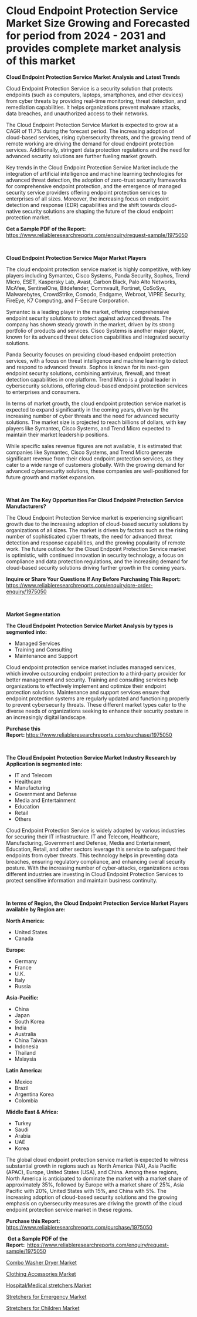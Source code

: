 <p><h1>Cloud Endpoint Protection Service Market Size Growing and Forecasted for period from 2024 - 2031 and provides complete market analysis of this market</h1></p><p><strong>Cloud Endpoint Protection Service Market Analysis and Latest Trends</strong></p>
<p><p>Cloud Endpoint Protection Service is a security solution that protects endpoints (such as computers, laptops, smartphones, and other devices) from cyber threats by providing real-time monitoring, threat detection, and remediation capabilities. It helps organizations prevent malware attacks, data breaches, and unauthorized access to their networks.</p><p>The Cloud Endpoint Protection Service Market is expected to grow at a CAGR of 11.7% during the forecast period. The increasing adoption of cloud-based services, rising cybersecurity threats, and the growing trend of remote working are driving the demand for cloud endpoint protection services. Additionally, stringent data protection regulations and the need for advanced security solutions are further fueling market growth.</p><p>Key trends in the Cloud Endpoint Protection Service Market include the integration of artificial intelligence and machine learning technologies for advanced threat detection, the adoption of zero-trust security frameworks for comprehensive endpoint protection, and the emergence of managed security service providers offering endpoint protection services to enterprises of all sizes. Moreover, the increasing focus on endpoint detection and response (EDR) capabilities and the shift towards cloud-native security solutions are shaping the future of the cloud endpoint protection market.</p></p>
<p><strong>Get a Sample PDF of the Report:&nbsp;</strong> <a href="https://www.reliableresearchreports.com/enquiry/request-sample/1975050">https://www.reliableresearchreports.com/enquiry/request-sample/1975050</a></p>
<p>&nbsp;</p>
<p><strong>Cloud Endpoint Protection Service Major Market Players</strong></p>
<p><p>The cloud endpoint protection service market is highly competitive, with key players including Symantec, Cisco Systems, Panda Security, Sophos, Trend Micro, ESET, Kaspersky Lab, Avast, Carbon Black, Palo Alto Networks, McAfee, SentinelOne, Bitdefender, Commvault, Fortinet, CoSoSys, Malwarebytes, CrowdStrike, Comodo, Endgame, Webroot, VIPRE Security, FireEye, K7 Computing, and F-Secure Corporation.</p><p>Symantec is a leading player in the market, offering comprehensive endpoint security solutions to protect against advanced threats. The company has shown steady growth in the market, driven by its strong portfolio of products and services. Cisco Systems is another major player, known for its advanced threat detection capabilities and integrated security solutions.</p><p>Panda Security focuses on providing cloud-based endpoint protection services, with a focus on threat intelligence and machine learning to detect and respond to advanced threats. Sophos is known for its next-gen endpoint security solutions, combining antivirus, firewall, and threat detection capabilities in one platform. Trend Micro is a global leader in cybersecurity solutions, offering cloud-based endpoint protection services to enterprises and consumers.</p><p>In terms of market growth, the cloud endpoint protection service market is expected to expand significantly in the coming years, driven by the increasing number of cyber threats and the need for advanced security solutions. The market size is projected to reach billions of dollars, with key players like Symantec, Cisco Systems, and Trend Micro expected to maintain their market leadership positions.</p><p>While specific sales revenue figures are not available, it is estimated that companies like Symantec, Cisco Systems, and Trend Micro generate significant revenue from their cloud endpoint protection services, as they cater to a wide range of customers globally. With the growing demand for advanced cybersecurity solutions, these companies are well-positioned for future growth and market expansion.</p></p>
<p>&nbsp;</p>
<p><strong>What Are The Key Opportunities For Cloud Endpoint Protection Service Manufacturers?</strong></p>
<p><p>The Cloud Endpoint Protection Service market is experiencing significant growth due to the increasing adoption of cloud-based security solutions by organizations of all sizes. The market is driven by factors such as the rising number of sophisticated cyber threats, the need for advanced threat detection and response capabilities, and the growing popularity of remote work. The future outlook for the Cloud Endpoint Protection Service market is optimistic, with continued innovation in security technology, a focus on compliance and data protection regulations, and the increasing demand for cloud-based security solutions driving further growth in the coming years.</p></p>
<p><strong>Inquire or Share Your Questions If Any Before Purchasing This Report:</strong> <a href="https://www.reliableresearchreports.com/enquiry/pre-order-enquiry/1975050">https://www.reliableresearchreports.com/enquiry/pre-order-enquiry/1975050</a></p>
<p>&nbsp;</p>
<p><strong>Market Segmentation</strong></p>
<p><strong>The Cloud Endpoint Protection Service Market Analysis by types is segmented into:</strong></p>
<p><ul><li>Managed Services</li><li>Training and Consulting</li><li>Maintenance and Support</li></ul></p>
<p><p>Cloud endpoint protection service market includes managed services, which involve outsourcing endpoint protection to a third-party provider for better management and security. Training and consulting services help organizations to effectively implement and optimize their endpoint protection solutions. Maintenance and support services ensure that endpoint protection systems are regularly updated and functioning properly to prevent cybersecurity threats. These different market types cater to the diverse needs of organizations seeking to enhance their security posture in an increasingly digital landscape.</p></p>
<p><strong>Purchase this Report:&nbsp;</strong><a href="https://www.reliableresearchreports.com/purchase/1975050">https://www.reliableresearchreports.com/purchase/1975050</a></p>
<p>&nbsp;</p>
<p><strong>The Cloud Endpoint Protection Service Market Industry Research by Application is segmented into:</strong></p>
<p><ul><li>IT and Telecom</li><li>Healthcare</li><li>Manufacturing</li><li>Government and Defense</li><li>Media and Entertainment</li><li>Education</li><li>Retail</li><li>Others</li></ul></p>
<p><p>Cloud Endpoint Protection Service is widely adopted by various industries for securing their IT infrastructure. IT and Telecom, Healthcare, Manufacturing, Government and Defense, Media and Entertainment, Education, Retail, and other sectors leverage this service to safeguard their endpoints from cyber threats. This technology helps in preventing data breaches, ensuring regulatory compliance, and enhancing overall security posture. With the increasing number of cyber-attacks, organizations across different industries are investing in Cloud Endpoint Protection Services to protect sensitive information and maintain business continuity.</p></p>
<p>&nbsp;</p>
<p><strong>In terms of Region, the Cloud Endpoint Protection Service Market Players available by Region are:</strong></p>
<p>
    <p> <strong> North America: </strong>
        <ul>
            <li>United States</li>
            <li>Canada</li>
        </ul>
        </p> 
    <p> <strong> Europe: </strong>
        <ul>
            <li>Germany</li>
            <li>France</li>
            <li>U.K.</li>
            <li>Italy</li>
            <li>Russia</li>
        </ul>
        </p> 
    <p> <strong> Asia-Pacific: </strong>
        <ul>
            <li>China</li>
            <li>Japan</li>
            <li>South Korea</li>
            <li>India</li>
            <li>Australia</li>
            <li>China Taiwan</li>
            <li>Indonesia</li>
            <li>Thailand</li>
            <li>Malaysia</li>
        </ul>
        </p> 
    <p> <strong> Latin America: </strong>
        <ul>
            <li>Mexico</li>
            <li>Brazil</li>
            <li>Argentina Korea</li>
            <li>Colombia</li>
        </ul>
        </p> 
    <p> <strong> Middle East & Africa: </strong>
        <ul>
            <li>Turkey</li>
            <li>Saudi</li>
            <li>Arabia</li>
            <li>UAE</li>
            <li>Korea</li>
        </ul>
    </p>
    </p>
<p><p>The global cloud endpoint protection service market is expected to witness substantial growth in regions such as North America (NA), Asia Pacific (APAC), Europe, United States (USA), and China. Among these regions, North America is anticipated to dominate the market with a market share of approximately 35%, followed by Europe with a market share of 25%, Asia Pacific with 20%, United States with 15%, and China with 5%. The increasing adoption of cloud-based security solutions and the growing emphasis on cybersecurity measures are driving the growth of the cloud endpoint protection service market in these regions.</p></p>
<p><strong>Purchase this Report: </strong><a href="https://www.reliableresearchreports.com/purchase/1975050">https://www.reliableresearchreports.com/purchase/1975050</a></p>
<p>&nbsp;<strong>Get a Sample PDF of the Report:&nbsp;&nbsp;</strong><a href="https://www.reliableresearchreports.com/enquiry/request-sample/1975050">https://www.reliableresearchreports.com/enquiry/request-sample/1975050</a></p>
<p><strong></strong></p>
<p><p><a href="https://view.publitas.com/reportprime-1/combo-washer-dryer-market-size-share-trends-analysis-report-by-material-by-type-by-end-user-by-region-and-segment-forecasts-2024-2031/">Combo Washer Dryer Market</a></p><p><a href="https://view.publitas.com/reportprime-1/clothing-accessories-market-size-and-growth-market-segmentation-regional-and-country-breakdowns-and-market-trends-for-period-from-2024-2031/">Clothing Accessories Market</a></p><p><a href="https://changeable-paste-463.notion.site/Hospital-Medical-stretchers-Market-Analysis-and-Market-Size-Global-Industry-Overview-Market-Segmen-430c0692e95a4e52b9c4aac6f43dbf93">Hospital/Medical stretchers Market</a></p><p><a href="https://fuschia-pecorino-a6d.notion.site/Stretchers-for-Emergency-Market-Research-Report-Unlocks-Analysis-on-the-Market-Financial-Status-Mar-02011ea64b5f4f42a97e880da9de735e">Stretchers for Emergency Market</a></p><p><a href="https://florentine-yuzu-f42.notion.site/Stretchers-for-Children-Market-Size-Share-Trends-Analysis-Report-By-Application-Regional-Outlook-2ad23333cea24f839825c7a57910cda6">Stretchers for Children Market</a></p></p>